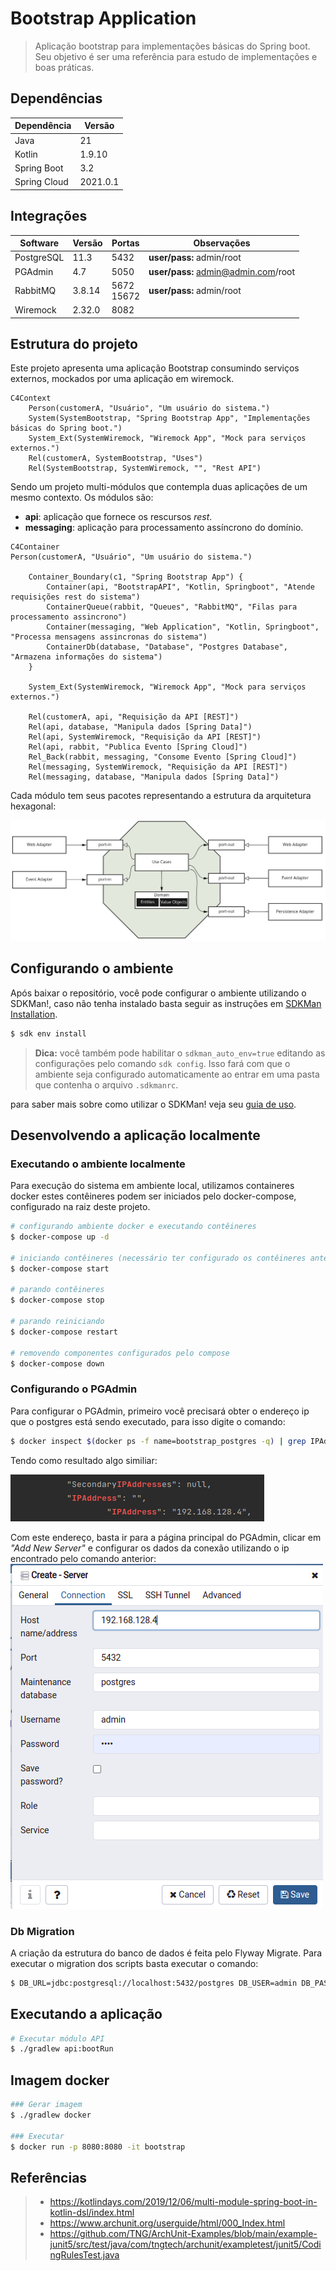 # Bootstrap Application

> Aplicação bootstrap para implementações básicas do Spring boot. Seu objetivo é 
> ser uma referência para estudo de implementações e boas práticas.

## Dependências
| Dependência  | Versão   |
|--------------|----------|
| Java         | 21       |
| Kotlin       | 1.9.10   |
| Spring Boot  | 3.2      |
| Spring Cloud | 2021.0.1 |

## Integrações
| Software   | Versão | Portas         | Observações                         |
|------------|--------|----------------|-------------------------------------|
| PostgreSQL | 11.3   | 5432           | **user/pass:** admin/root           |
| PGAdmin    | 4.7    | 5050           | **user/pass:** admin@admin.com/root |
| RabbitMQ   | 3.8.14 | 5672<br/>15672 | **user/pass:** admin/root           |
| Wiremock   | 2.32.0 | 8082           |                                     |

## Estrutura do projeto

Este projeto apresenta uma aplicação Bootstrap consumindo serviços externos,
mockados por uma aplicação em wiremock.

``` mermaid
C4Context
    Person(customerA, "Usuário", "Um usuário do sistema.")
    System(SystemBootstrap, "Spring Bootstrap App", "Implementações básicas do Spring boot.")
    System_Ext(SystemWiremock, "Wiremock App", "Mock para serviços externos.")
    Rel(customerA, SystemBootstrap, "Uses")
    Rel(SystemBootstrap, SystemWiremock, "", "Rest API")
```

Sendo um projeto multi-módulos que contempla duas aplicações de um mesmo 
contexto. Os módulos são:
 - **api**: aplicação que fornece os rescursos *rest*. 
 - **messaging**: aplicação para processamento assíncrono do domínio.
 
``` mermaid
C4Container
Person(customerA, "Usuário", "Um usuário do sistema.")

    Container_Boundary(c1, "Spring Bootstrap App") {
        Container(api, "BootstrapAPI", "Kotlin, Springboot", "Atende requisições rest do sistema")
        ContainerQueue(rabbit, "Queues", "RabbitMQ", "Filas para processamento assincrono")
        Container(messaging, "Web Application", "Kotlin, Springboot", "Processa mensagens assincronas do sistema")
        ContainerDb(database, "Database", "Postgres Database", "Armazena informações do sistema")
    }

    System_Ext(SystemWiremock, "Wiremock App", "Mock para serviços externos.")

    Rel(customerA, api, "Requisição da API [REST]")
    Rel(api, database, "Manipula dados [Spring Data]")
    Rel(api, SystemWiremock, "Requisição da API [REST]")
    Rel(api, rabbit, "Publica Evento [Spring Cloud]")
    Rel_Back(rabbit, messaging, "Consome Evento [Spring Cloud]")
    Rel(messaging, SystemWiremock, "Requisição da API [REST]")
    Rel(messaging, database, "Manipula dados [Spring Data]")
```

Cada módulo tem seus pacotes representando a estrutura da arquitetura hexagonal:  

![Arquitetura Hexagonal][5]

## Configurando o ambiente

Após baixar o repositório, você pode configurar o ambiente utilizando o SDKMan!,
caso não tenha instalado basta seguir as instruções em [SDKMan Installation][1].

``` bash
$ sdk env install
```

> **Dica:** você também pode habilitar o `sdkman_auto_env=true` editando as configurações
> pelo comando `sdk config`. Isso fará com que o ambiente seja configurado automaticamente
> ao entrar em uma pasta que contenha o arquivo `.sdkmanrc`.

para saber mais sobre como utilizar o SDKMan! veja seu [guia de uso][2].

## Desenvolvendo a aplicação localmente
### Executando o ambiente localmente

Para execução do sistema em ambiente local, utilizamos containeres docker
estes contêineres podem ser iniciados pelo docker-compose, configurado na 
raiz deste projeto.
``` bash
# configurando ambiente docker e executando contêineres
$ docker-compose up -d

# iniciando contêineres (necessário ter configurado os contêineres anteriormente)
$ docker-compose start

# parando contêineres
$ docker-compose stop

# parando reiniciando
$ docker-compose restart

# removendo componentes configurados pelo compose
$ docker-compose down
```

### Configurando o PGAdmin
Para configurar o PGAdmin, primeiro você precisará obter o endereço ip que 
o postgres está sendo executado, para isso digite o comando:
``` bash
$ docker inspect $(docker ps -f name=bootstrap_postgres -q) | grep IPAddress
```
Tendo como resultado algo similiar:

![resultado][3]

Com este endereço, basta ir para a página principal do PGAdmin, clicar em
*"Add New Server"* e configurar os dados da conexão utilizando o ip encontrado
pelo comando anterior:
![Configuração PGAdmin][4]

### Db Migration
A criação da estrutura do banco de dados é feita pelo Flyway Migrate. Para executar o migration dos scripts basta executar o comando:
``` bash
$ DB_URL=jdbc:postgresql://localhost:5432/postgres DB_USER=admin DB_PASSWORD=root ./gradlew flywayMigrate
```

## Executando a aplicação
``` bash
# Executar módulo API
$ ./gradlew api:bootRun
```

## Imagem docker
``` bash
### Gerar imagem
$ ./gradlew docker

### Executar
$ docker run -p 8080:8080 -it bootstrap
```

## Referências
> - https://kotlindays.com/2019/12/06/multi-module-spring-boot-in-kotlin-dsl/index.html
> - https://www.archunit.org/userguide/html/000_Index.html
> - https://github.com/TNG/ArchUnit-Examples/blob/main/example-junit5/src/test/java/com/tngtech/archunit/exampletest/junit5/CodingRulesTest.java


[1]: https://sdkman.io/install
[2]: https://sdkman.io/usage
[3]: ./config/assets/images/pg-ipaddress.png
[4]: ./config/assets/images/pgadmin-config.png
[5]: ./config/assets/images/hexagonal-arch.png
